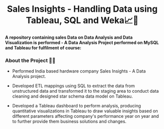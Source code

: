 <h1 align="center">
Sales Insights - Handling Data using Tableau, SQL and Weka📈📝
</h1>

**A repository containing sales Data on Data Analysis and Data Visualization is performed - A Data Analysis Project performed on MySQL and Tableau for fulfilment of course:** 

### About the Project 👨‍💻

- Performed India based hardware company Sales Insights - A Data Analysis project.

- Developed ETL mappings using SQL to extract the data from unstructured data and transformed it to the staging area to conduct data cleaning and designed star schema data model on Tableau.

- Developed a Tableau dashboard to perform analysis, producing quantitative visualizations in Tableau to draw valuable insights based on different parameters affecting company's performance year on year and to further provide them business solutions and changes.
